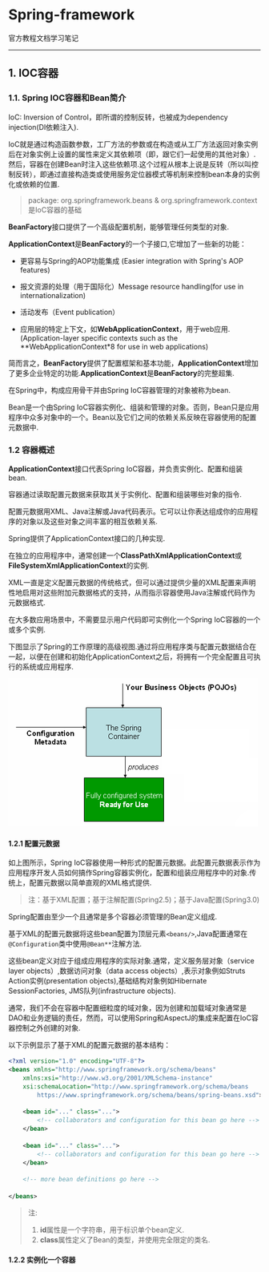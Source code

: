 # Spring-framework

官方教程文档学习笔记

---

## 1. IOC容器

### 1.1. Spring IOC容器和Bean简介

IoC: Inversion of Control，即所谓的控制反转，也被成为dependency injection(DI依赖注入).

IoC就是通过构造函数参数，工厂方法的参数或在构造或从工厂方法返回对象实例后在对象实例上设置的属性来定义其依赖项（即，跟它们一起使用的其他对象）.然后，容器在创建Bean时注入这些依赖项.这个过程从根本上说是反转（所以叫控制反转），即通过直接构造类或使用服务定位器模式等机制来控制bean本身的实例化或依赖的位置.

> package: org.springframework.beans & org.springframework.context是IoC容器的基础

**BeanFactory**接口提供了一个高级配置机制，能够管理任何类型的对象.

**ApplicationContext**是**BeanFactory**的一个子接口,它增加了一些新的功能：

- 更容易与Spring的AOP功能集成 (Easier integration with Spring's AOP features)

- 报文资源的处理（用于国际化）Message resource handling(for use in internationalization)

- 活动发布（Event publication）

- 应用层的特定上下文，如**WebApplicationContext**，用于web应用. (Application-layer specific contexts such as the **WebApplicationContext*8 for use in web applications)

简而言之，**BeanFactory**提供了配置框架和基本功能，**ApplicationContext**增加了更多企业特定的功能.**ApplicationContext**是**BeanFactory**的完整超集.

在Spring中，构成应用骨干并由Spring IoC容器管理的对象被称为bean.

Bean是一个由Spring IoC容器实例化、组装和管理的对象。否则，Bean只是应用程序中众多对象中的一个。Bean以及它们之间的依赖关系反映在容器使用的配置元数据中.

### 1.2 容器概述

**ApplicationContext**接口代表Spring IoC容器，并负责实例化、配置和组装bean.

容器通过读取配置元数据来获取其关于实例化、配置和组装哪些对象的指令.

配置元数据用XML、Java注解或Java代码表示。它可以让你表达组成你的应用程序的对象以及这些对象之间丰富的相互依赖关系.

Spring提供了ApplicationContext接口的几种实现.

在独立的应用程序中，通常创建一个**ClassPathXmlApplicationContext**或**FileSystemXmlApplicationContext**的实例.

XML一直是定义配置元数据的传统格式，但可以通过提供少量的XML配置来声明性地启用对这些附加元数据格式的支持，从而指示容器使用Java注解或代码作为元数据格式.

在大多数应用场景中，不需要显示用户代码即可实例化一个Spring IoC容器的一个或多个实例.

下图显示了Spring的工作原理的高级视图.通过将应用程序类与配置元数据结合在一起，以便在创建和初始化ApplicationContext之后，将拥有一个完全配置且可执行的系统或应用程序.

![Spring IoC容器](./images/container-magic.png)

#### 1.2.1 配置元数据

如上图所示，Spring IoC容器使用一种形式的配置元数据。此配置元数据表示作为应用程序开发人员如何搞作Spring容器实例化，配置和组装应用程序中的对象.传统上，配置元数据以简单直观的XML格式提供.

> 注：基于XML配置；基于注解配置(Spring2.5)；基于Java配置(Spring3.0)

Spring配置由至少一个且通常是多个容器必须管理的Bean定义组成.

基于XML的配置元数据将这些bean配置为顶层元素``<beans/>``,Java配置通常在``@Configuration``类中使用``@Bean**``注解方法.

这些bean定义对应于组成应用程序的实际对象.通常，定义服务层对象（service layer objects）,数据访问对象（data access objects）,表示对象例如Struts Action实例(presentation objects),基础结构对象例如Hibernate SessionFactories, JMS队列(infrastructure objects).

通常，我们不会在容器中配置细粒度的域对象，因为创建和加载域对象通常是DAO和业务逻辑的责任，然而，可以使用Spring和AspectJ的集成来配置在IoC容器控制之外创建的对象.

以下示例显示了基于XML的配置元数据的基本结构：

```XML
<?xml version="1.0" encoding="UTF-8"?>
<beans xmlns="http://www.springframework.org/schema/beans"
    xmlns:xsi="http://www.w3.org/2001/XMLSchema-instance"
    xsi:schemaLocation="http://www.springframework.org/schema/beans
        https://www.springframework.org/schema/beans/spring-beans.xsd">

    <bean id="..." class="...">  
        <!-- collaborators and configuration for this bean go here -->
    </bean>

    <bean id="..." class="...">
        <!-- collaborators and configuration for this bean go here -->
    </bean>

    <!-- more bean definitions go here -->

</beans>
```

> 注:
>
> 1. **id**属性是一个字符串，用于标识单个bean定义.
> 2. **class**属性定义了Bean的类型，并使用完全限定的类名.

#### 1.2.2 实例化一个容器
